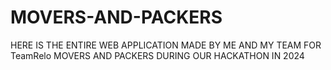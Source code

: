 # MOVERS-AND-PACKERS
HERE IS THE ENTIRE WEB APPLICATION MADE BY ME AND MY TEAM FOR TeamRelo MOVERS AND PACKERS DURING OUR HACKATHON IN 2024
